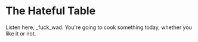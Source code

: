 # The Hateful Table

Listen here, _fuck_wad. You're going to cook something today, whether you like it or not.
